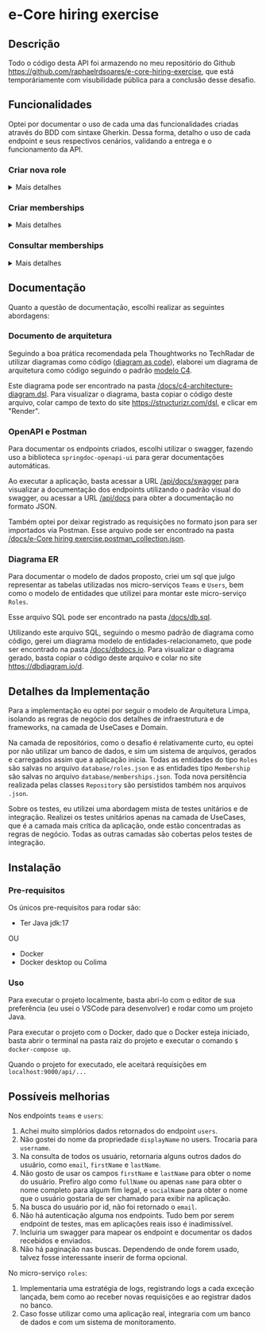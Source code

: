 # e-Core hiring exercise

## Descrição

Todo o código desta API foi armazendo no meu repositório do Github https://github.com/raphaelrdsoares/e-core-hiring-exercise, que está temporáriamente com visubilidade pública para a conclusão desse desafio.

## Funcionalidades

Optei por documentar o uso de cada uma das funcionalidades criadas através do BDD com sintaxe Gherkin. Dessa forma, detalho o uso de cada endpoint e seus respectivos cenários, validando a entrega e o funcionamento da API.

### Criar nova role

<details>
    <summary>Mais detalhes</summary>

**Contexto**

Foi solicitado a criação de um endpoint para cadastro de Roles. Esse endpoint recebe um código e um nome da role e uma flag informando se é uma role default. O código da é uma chave única, ou seja, não pode haver 2 roles com o mesmo código.

O endoint não realiza atualização, apenas cadastro. Caso seja realizada uma requisição uma role com um código já existente, será retornado um erro.

Só pode existir uma única role default. Caso, durante o cadastro de uma nova role, seja informado que ela é uma role default, então a antiga role default é atualizada para constar como não-default.

**Notas técnicas**

Endpoint para cadastro de novas roles:

```JSON
// POST /api/roles

{
  "code": "ux", // código da role. Campo obrigatório
  "name": "User Experience", // nome da role.  Campo obrigatório
  "isDefault": false // informa se é role é ou não padrão.  Campo opcional. Valor default: false.
}

```

**Critérios de aceite**

Cenário A1: Criação de uma role não default com sucesso\
DADO QUE a aplicação está iniciada\
E não cadastrei nenhuma role previamente\
QUANDO envio uma requisição passando um código e um nome qualquer\
E informo que não é uma role default\
ENTÃO recebo o retorno HTTP CREATED:201\
E no payload de resposta os dados cadastrados

Cenário A2: Criação de uma role não default com sucesso\
DADO QUE a aplicação está iniciada\
E não cadastrei nenhuma role previamente\
QUANDO envio uma requisição passando um código e um nome qualquer\
E não informo o campo 'default' no payload\
ENTÃO recebo o retorno HTTP CREATED:201\
E no payload de resposta os dados cadastrados\
E no payload vejo que a role foi cadastrada como não default

Cenário B: Criação de uma role default com sucesso\
DADO QUE a aplicação está iniciada\
E não cadastrei nenhuma role previamente\
QUANDO envio uma requisição passando um código e um nome qualquer\
E informo que não é uma role default\
ENTÃO recebo o retorno HTTP CREATED:201\
E no payload de resposta os dados cadastrados

Cenário C: Substituir uma role default com sucesso\
DADO QUE a aplicação está iniciada\
E já cadastrei uma role default previamente\
QUANDO envio uma requisição passando um código e um nome qualquer\
E informo que é uma role default\
ENTÃO recebo o retorno HTTP CREATED:201\
E no payload de resposta os dados cadastrados

Cenário D: Erro ao criar uma role sem informar os campos obrigatórios\
DADO QUE a aplicação está iniciada\
E não cadastrei nenhuma role previamente\
QUANDO envio uma requisição para criar um role\
E não informo o código ou o nome da role\
ENTÃO recebo o retorno HTTP BAD_REQUEST:400\
E no payload de resposta uma mensagem informando que não é possível cadastrar uma role sem informar os campos obrigatórios

Cenário E: Erro ao criar uma role que já existe\
DADO QUE a aplicação está iniciada\
E não cadastrei nenhuma role previamente\
QUANDO envio uma requisição para criar um role\
E informo como código uma das roles pre-definidas (ex: dev)\
ENTÃO recebo o retorno HTTP CONFLICT:409\
E no payload de resposta uma mensagem informando que já existe uma role com esse código

</details>

### Criar memberships

<details>
    <summary>Mais detalhes</summary>
**Contexto**

Outro requisito foi a criação do endpoint de cadastro de memberships. Esse endpoint realiza a atribuição de uma role para um usuário de um time. Na requisição deve ser informado o código da role, o id do time e o id do usuário.

É possível não informar a role na requisição, apenas se houver uma role default já cadastrada. Caso não exista uma role default, será retornado um erro.

Esse endpoint possui uma integração com o micro-serviço `Teams` para buscar as informações do time e os usuários que fazem parte deste time.

Um usuário só pode ter uma role dentro de um time. Caso seja efetuada uma requisição informando uma outra role para um usuário de um time, essa role sobrescreverá a role atual do usuário no time.

A atribuição é feita de uma por uma. Não é permitida, através de uma única requisição, a atribuição de uma role para um usuário em todos os times que ele faz parte ou a atribuição de uma role para todos os membro de um time.

Durante o processamento da requisição, é verificado se a role já está cadastrada e também se o time existe e se o usuário existe dentro do time.

**Notas técnicas**

Endpoint para atribuição de roles:

```JSON
// POST /api/roles/memberships

{
  "roleCode": "dev", // código da role. Campo opcional. Valor default: role default cadastrada no banco
  "teamId": "b59c9365-15e3-5498-bc2e-35a3f3fed9e1", // Id do time.  Campo obrigatório
  "userId": "4961349e-38dd-560c-818f-c7d021149441" //  Id do usuário.  Campo obrigatório
}

```

**Cenários**

Cenário A: Campos obrigatório não informados\
DADO QUE a aplicação está iniciada\
QUANDO realizado uma requisição para atribuir uma role\
E não informo o id do time ou id do usuário\
ENTÃO recebo o retorno HTTP BAD_REQUEST:400\
E no payload da resposta um mensagem informando que não é possível atribuir uma role sem informar os campos obrigatórios

Cenário B: Role não existe\
DADO QUE a aplicação está iniciada\
QUANDO realizado uma requisição para atribuir uma role\
E informo o código de uma role que não está cadastrada\
ENTÃO recebo o retorno HTTP NOT_FOUND:404\
E no payload da resposta um mensagem informando que a role não foi encontrada

Cenário C: Time não existe\
DADO QUE a aplicação está iniciada\
E possuo o código de uma role existente\
QUANDO realizado uma requisição para atribuir uma role\
E informo id de um time que não existe\
ENTÃO recebo o retorno HTTP NOT_FOUND:404\
E no payload da resposta um mensagem informando que time não foi encontrado

Cenário D: Usuário não existe dentro do time\
DADO QUE a aplicação está iniciada\
E possuo o código de uma role existente\
E possuo o id de um time existente\
QUANDO realizado uma requisição para atribuir uma role\
E informo id de um usuário que não pertence ao time\
ENTÃO recebo o retorno HTTP NOT_FOUND:404\
E no payload da resposta um mensagem informando que o usuário não pertence ao time

Cenário E: Erro ao atribuir sem informar a role e role default não existe\
DADO QUE a aplicação está iniciada\
E não existe uma role default cadastrada\
E possuo o id de um time existente\
E possuo o id de um usuário que pertence ao time\
QUANDO realizado uma requisição para atribuir uma role\
E não informo uma role\
ENTÃO recebo o retorno HTTP NOT_FOUND:404\
E no payload da resposta um mensagem informando que não existe uma role default

Cenário F1: Atribuição com sucesso para um membro do time\
DADO QUE a aplicação está iniciada\
E possuo o código de uma role existente\
E possuo o id de um time existente\
E possuo o id de um usuário que pertence ao time\
QUANDO realizado uma requisição para atribuir uma role informando todos os dados\
ENTÃO recebo o retorno HTTP CREATED:201\
E no payload de resposta os dados cadastrados

Cenário F2: Atribuição com sucesso para o líder do time\
DADO QUE a aplicação está iniciada\
E possuo o código de uma role existente\
E possuo o id de um time existente\
E possuo o id de um usuário que é o líder do time\
QUANDO realizado uma requisição para atribuir uma role informando todos os dados\
ENTÃO recebo o retorno HTTP CREATED:201\
E no payload de resposta os dados cadastrados

Cenário G: Atribuição com sucesso sem informar a role\
DADO QUE a aplicação está iniciada\
E existe uma role default cadastrada\
E possuo o id de um time existente\
E possuo o id de um usuário que é o líder do time\
QUANDO realizado uma requisição para atribuir uma role informando todos os dados\
ENTÃO recebo o retorno HTTP CREATED:201\
E no payload de resposta os dados cadastrados

Cenário H: Sobrescrita de atribuição com sucesso\
DADO QUE a aplicação está iniciada\
E já existe uma membership para o usuário no time\
E possuo o código de uma role diferente da existente na membership\
E possuo o id de um time existente\
E possuo o id de um usuário que é o líder do time\
QUANDO realizado uma requisição para atribuir uma role informando todos os dados\
ENTÃO recebo o retorno HTTP CREATED:201\
E no payload de resposta os dados cadastrados

</details>

### Consultar memberships

<details>
    <summary>Mais detalhes</summary>

**Contexto**

A última solicitação foi que houvesse uma forma de consultar as memberships criadas. Foi pedido que, dada um role, fosse retornado todos os memberships associados, e que, dada uma membership (team + user), fosse retornada a role. Para isso eu criei apenas 1 endpoint, que aceita 3 parâmetros, roleCode, teamId e userId, e retorna todas as memberships relacionadas a esses parâmetros.

A única exigência é que pelo menos 1 dos parâmetros seja preenchido, caso contrário, é retornado um erro.

**Notas técnicas**

Endpoint para consulta de memberships:

```JSON
// GET /api/roles/memberships?roleCode=dev&teamId=b59c9365-15e3-5498-bc2e-35a3f3fed9e1&userId=4961349e-38dd-560c-818f-c7d021149441

// payload da resposta
[
    {
      "roleCode": "dev",
      "teamId": "b59c9365-15e3-5498-bc2e-35a3f3fed9e1",
      "userId": "4961349e-38dd-560c-818f-c7d021149441"
    }
]

```

**Cenários**

Cenário A: Erro na consulta sem informar nenhum parâmetros\
DADO QUE a aplicação está iniciada\
QUANDO realizado uma requisição sem informar nenhum parâmetro\
ENTÃO recebo o retorno HTTP BAD_REQUEST:400\
E no payload de resposta uma mensagem informando que é necessário passar pelo menos 1 parâmetro

Cenário B: Não há memberships cadastradas para o conjunto de parâmetros\
DADO QUE a aplicação está iniciada\
E não existe nenhuma membership cadastrada\
QUANDO realizado uma requisição com algum parâmetro válido\
ENTÃO recebo o retorno HTTP OK:200\
E no payload de resposta uma lista vazia

Cenário C: Consulta todos os membership de uma role\
DADO QUE a aplicação está iniciada\
E existe várias membership cadastradas para uma role\
QUANDO realizado uma requisição o código da role\
ENTÃO recebo o retorno HTTP OK:200\
E no payload de resposta uma lista de todas as memberships dessa role

Cenário D: Consulta todos os membership de um team\
DADO QUE a aplicação está iniciada\
E existe várias membership cadastradas para um team\
QUANDO realizado uma requisição com o id deste team\
ENTÃO recebo o retorno HTTP OK:200\
E no payload de resposta uma lista de todas as memberships desse team

Cenário E: Consulta todos os membership de um user\
DADO QUE a aplicação está iniciada\
E existe várias membership cadastradas para um user\
QUANDO realizado uma requisição com o id deste user\
ENTÃO recebo o retorno HTTP OK:200\
E no payload de resposta uma lista de todas as memberships desse user

Cenário F: Consulta todos os membership de um team com uma role\
DADO QUE a aplicação está iniciada\
E existe várias membership cadastradas para um team e uma role\
QUANDO realizado uma requisição com o id deste team e o código desta role\
ENTÃO recebo o retorno HTTP OK:200\
E no payload de resposta uma lista de todas as memberships desse team com essa role

Cenário G: Consulta todos os membership de um user com uma role\
DADO QUE a aplicação está iniciada\
E existe várias membership cadastradas com uma role para um user\
QUANDO realizado uma requisição com o id deste user e o código desta role\
ENTÃO recebo o retorno HTTP OK:200\
E no payload de resposta uma lista de todas as memberships desse user com essa role

Cenário H: Consulta o membership de um user em um team\
DADO QUE a aplicação está iniciada\
E existe uma membership cadastrada para um user em um team\
QUANDO realizado uma requisição com o id deste user e o id deste team\
ENTÃO recebo o retorno HTTP OK:200\
E no payload de resposta uma lista com a membership desse user neste team

</details>

## Documentação

Quanto a questão de documentação, escolhi realizar as seguintes abordagens:

### Documento de arquitetura

Seguindo a boa prática recomendada pela Thoughtworks no TechRadar de utilizar diagramas como código ([diagram as code](https://www.thoughtworks.com/radar/techniques/diagrams-as-code)), elaborei um diagrama de arquitetura como código seguindo o padrão [modelo C4](<[https://](https://c4model.com/)>).

Este diagrama pode ser encontrado na pasta [/docs/c4-architecture-diagram.dsl](./docs/c4-architecture-diagram.dsl). Para visualizar o diagrama, basta copiar o código deste arquivo, colar campo de texto do site https://structurizr.com/dsl, e clicar em "Render".

### OpenAPI e Postman

Para documentar os endpoints criados, escolhi utilizar o swagger, fazendo uso a biblioteca `springdoc-openapi-ui` para gerar documentações automáticas.

Ao executar a aplicação, basta acessar a URL [/api/docs/swagger](<[https://](http://localhost:9000/api/docs/swagger)>) para visualizar a documentação dos endpoints utilizando o padrão visual do swagger, ou acessar a URL [/api/docs](http://localhost:9000/api/docs/) para obter a documentação no formato JSON.

Também optei por deixar registrado as requisições no formato json para ser importados via Postman. Esse arquivo pode ser encontrado na pasta [/docs/e-Core hiring exercise.postman_collection.json](./docs/e-Core%20hiring%20exercise.postman_collection.json).

### Diagrama ER

Para documentar o modelo de dados proposto, criei um sql que julgo representar as tabelas utilizadas nos micro-serviços `Teams` e `Users`, bem como o modelo de entidades que utilizei para montar este micro-serviço `Roles`.

Esse arquivo SQL pode ser encontrado na pasta [/docs/db.sql](./docs/db.sql).

Utilizando este arquivo SQL, seguindo o mesmo padrão de diagrama como código, gerei um diagrama modelo de entidades-relacionameto, que pode ser encontrado na pasta [/docs/dbdocs.io](./docs/dbdocs.io). Para visualizar o diagrama gerado, basta copiar o código deste arquivo e colar no site https://dbdiagram.io/d.

## Detalhes da Implementação

Para a implementação eu optei por seguir o modelo de Arquitetura Limpa, isolando as regras de negócio dos detalhes de infraestrutura e de frameworks, na camada de UseCases e Domain.

Na camada de repositórios, como o desafio é relativamente curto, eu optei por não utilizar um banco de dados, e sim um sistema de arquivos, gerados e carregados assim que a aplicação inicia. Todas as entidades do tipo `Roles` são salvas no arquivo `database/roles.json` e as entidades tipo `Membership` são salvas no arquivo `database/memberships.json`. Toda nova persitência realizada pelas classes `Repository` são persistidos também nos arquivos `.json`.

Sobre os testes, eu utilizei uma abordagem mista de testes unitários e de integração. Realizei os testes unitários apenas na camada de UseCases, que é a camada mais crítica da aplicação, onde estão concentradas as regras de negócio. Todas as outras camadas são cobertas pelos testes de integração.

## Instalação

### Pre-requisitos

Os únicos pre-requisitos para rodar são:

-   Ter Java jdk:17

OU

-   Docker
-   Docker desktop ou Colima

### Uso

Para executar o projeto localmente, basta abri-lo com o editor de sua preferência (eu usei o VSCode para desenvolver) e rodar como um projeto Java.

Para executar o projeto com o Docker, dado que o Docker esteja iniciado, basta abrir o terminal na pasta raiz do projeto e executar o comando `$ docker-compose up`.

Quando o projeto for executado, ele aceitará requisições em `localhost:9000/api/...`

## Possíveis melhorias

Nos endpoints `teams` e `users`:

1. Achei muito simplórios dados retornados do endpoint `users`.
2. Não gostei do nome da propriedade `displayName` no users. Trocaria para `username`.
3. Na consulta de todos os usuário, retornaria alguns outros dados do usuário, como `email`, `firstName` e `lastName`.
4. Não gosto de usar os campos `firstName` e `lastName` para obter o nome do usuário. Prefiro algo como `fullName` ou apenas `name` para obter o nome completo para algum fim legal, e `socialName` para obter o nome que o usuário gostaria de ser chamado para exibir na aplicação.
5. Na busca do usuário por id, não foi retornado o `email`.
6. Não há autenticação alguma nos endpoints. Tudo bem por serem endpoint de testes, mas em aplicações reais isso é inadimissível.
7. Incluiria um swagger para mapear os endpoint e documentar os dados recebidos e enviados.
8. Não há paginação nas buscas. Dependendo de onde forem usado, talvez fosse interessante inserir de forma opcional.

No micro-serviço `roles`:

1. Implementaria uma estratégia de logs, registrando logs a cada exceção lançada, bem como ao receber novas requisições e ao registrar dados no banco.
2. Caso fosse utilizar como uma aplicação real, integraria com um banco de dados e com um sistema de monitoramento.
